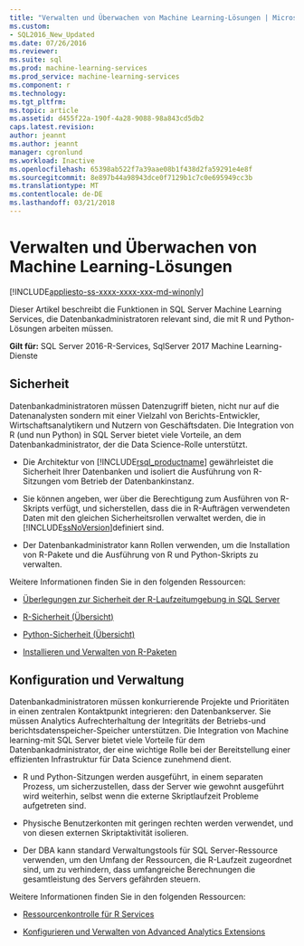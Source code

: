 ```yaml
---
title: "Verwalten und Überwachen von Machine Learning-Lösungen | Microsoft Docs"
ms.custom:
- SQL2016_New_Updated
ms.date: 07/26/2016
ms.reviewer: 
ms.suite: sql
ms.prod: machine-learning-services
ms.prod_service: machine-learning-services
ms.component: r
ms.technology: 
ms.tgt_pltfrm: 
ms.topic: article
ms.assetid: d455f22a-190f-4a28-9088-98a843cd5db2
caps.latest.revision: 
author: jeannt
ms.author: jeannt
manager: cgronlund
ms.workload: Inactive
ms.openlocfilehash: 65398ab522f7a39aae08b1f438d2fa59291e4e8f
ms.sourcegitcommit: 8e897b44a98943dce0f7129b1c7c0e695949cc3b
ms.translationtype: MT
ms.contentlocale: de-DE
ms.lasthandoff: 03/21/2018
---
```

# <a name="managing-and-monitoring-machine-learning-solutions"></a>Verwalten und Überwachen von Machine Learning-Lösungen
[!INCLUDE[appliesto-ss-xxxx-xxxx-xxx-md-winonly](../../includes/appliesto-ss-xxxx-xxxx-xxx-md-winonly.md)]

Dieser Artikel beschreibt die Funktionen in SQL Server Machine Learning Services, die Datenbankadministratoren relevant sind, die mit R und Python-Lösungen arbeiten müssen.

**Gilt für:** SQL Server 2016-R-Services, SqlServer 2017 Machine Learning-Dienste

## <a name="security"></a>Sicherheit

Datenbankadministratoren müssen Datenzugriff bieten, nicht nur auf die Datenanalysten sondern mit einer Vielzahl von Berichts-Entwickler, Wirtschaftsanalytikern und Nutzern von Geschäftsdaten. Die Integration von R (und nun Python) in SQL Server bietet viele Vorteile, an dem Datenbankadministrator, der die Data Science-Rolle unterstützt.

+ Die Architektur von [!INCLUDE[rsql_productname](../../includes/rsql-productname-md.md)] gewährleistet die Sicherheit Ihrer Datenbanken und isoliert die Ausführung von R-Sitzungen vom Betrieb der Datenbankinstanz.

+ Sie können angeben, wer über die Berechtigung zum Ausführen von R-Skripts verfügt, und sicherstellen, dass die in R-Aufträgen verwendeten Daten mit den gleichen Sicherheitsrollen verwaltet werden, die in [!INCLUDE[ssNoVersion](../../includes/ssnoversion-md.md)]definiert sind.

+ Der Datenbankadministrator kann Rollen verwenden, um die Installation von R-Pakete und die Ausführung von R und Python-Skripts zu verwalten.

Weitere Informationen finden Sie in den folgenden Ressourcen:

+ [Überlegungen zur Sicherheit der R-Laufzeitumgebung in SQL Server](../../advanced-analytics/r/security-considerations-for-the-r-runtime-in-sql-server.md)

+ [R-Sicherheit (Übersicht)](../r/security-overview-sql-server-r.md)

+ [Python-Sicherheit (Übersicht)](../python/security-overview-sql-server-python-services.md)

+ [Installieren und Verwalten von R-Paketen](../../advanced-analytics/r-services/installing-and-managing-r-packages.md)

## <a name="configuration-and-management"></a>Konfiguration und Verwaltung

Datenbankadministratoren müssen konkurrierende Projekte und Prioritäten in einen zentralen Kontaktpunkt integrieren: den Datenbankserver. Sie müssen Analytics Aufrechterhaltung der Integritäts der Betriebs-und berichtsdatenspeicher-Speicher unterstützen. Die Integration von Machine learning-mit SQL Server bietet viele Vorteile für dem Datenbankadministrator, der eine wichtige Rolle bei der Bereitstellung einer effizienten Infrastruktur für Data Science zunehmend dient.

+ R und Python-Sitzungen werden ausgeführt, in einem separaten Prozess, um sicherzustellen, dass der Server wie gewohnt ausgeführt wird weiterhin, selbst wenn die externe Skriptlaufzeit Probleme aufgetreten sind.

+ Physische Benutzerkonten mit geringen rechten werden verwendet, und von diesen externen Skriptaktivität isolieren.

+ Der DBA kann standard Verwaltungstools für SQL Server-Ressource verwenden, um den Umfang der Ressourcen, die R-Laufzeit zugeordnet sind, um zu verhindern, dass umfangreiche Berechnungen die gesamtleistung des Servers gefährden steuern.

Weitere Informationen finden Sie in den folgenden Ressourcen:

+ [Ressourcenkontrolle für R Services](../r/resource-governance-for-r-services.md)

+ [Konfigurieren und Verwalten von Advanced Analytics Extensions](../r/configure-and-manage-advanced-analytics-extensions.md)
